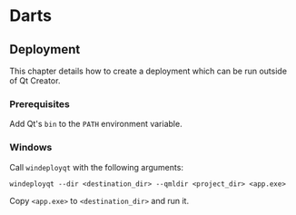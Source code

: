 # Darts
## Deployment
This chapter details how to create a deployment which can be run outside of Qt Creator.
### Prerequisites
Add Qt's `bin` to the `PATH` environment variable.
### Windows
Call `windeployqt` with the following arguments:
```
windeployqt --dir <destination_dir> --qmldir <project_dir> <app.exe>
```
Copy `<app.exe>` to `<destination_dir>` and run it.